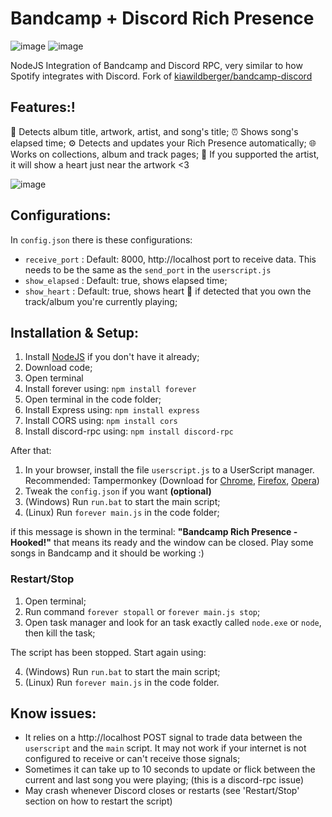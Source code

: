 # Bandcamp + Discord Rich Presence


![image](https://user-images.githubusercontent.com/44883301/181871960-c4de7d71-adac-49ec-9fde-24376479bda3.png)
![image](https://user-images.githubusercontent.com/44883301/181871927-9d15dd0a-f3eb-495f-b73b-1332398f19fb.png)


NodeJS Integration of Bandcamp and Discord RPC, very similar to how Spotify integrates with Discord.
Fork of  [kiawildberger/bandcamp-discord](https://github.com/kiawildberger/bandcamp-discord) 

## Features:!

🎵 Detects album title, artwork, artist, and song's title;
⏰ Shows song's elapsed time;
⚙️ Detects and updates your Rich Presence automatically;
🌐 Works on collections, album and track pages;
💙 If you supported the artist, it will show a heart just near the artwork  <3

![image](https://user-images.githubusercontent.com/44883301/181872010-7e3b6eba-4129-4ee5-9853-02c4ee672b22.png)

## Configurations:

In `config.json`  there is these configurations:

- `receive_port` : Default: 8000, http://localhost port to receive data. This needs to be the same as the `send_port` in the `userscript.js`
- `show_elapsed` : Default: true, shows elapsed time;
- `show_heart` : Default: true, shows heart 💙 if detected that you own the track/album you're currently playing;

## Installation & Setup:

1. Install [NodeJS](https://nodejs.org/en/) if you don't have it already;
2. Download code;
3. Open terminal
4. Install forever using: `npm install forever`
5. Open terminal in the code folder;
6. Install Express using: `npm install express`
7. Install CORS using: `npm install cors`
8. Install discord-rpc using: `npm install discord-rpc`

After that:

1. In your browser, install the file `userscript.js` to a UserScript manager. Recommended: Tampermonkey (Download for [Chrome](https://chrome.google.com/webstore/detail/tampermonkey/dhdgffkkebhmkfjojejmpbldmpobfkfo;), [Firefox](https://addons.mozilla.org/en-US/firefox/addon/tampermonkey), [Opera](https://addons.opera.com/en/extensions/details/tampermonkey-beta/))
2. Tweak the `config.json` if you want **(optional)**
3. (Windows) Run `run.bat` to start the main script;
3. (Linux) Run `forever main.js` in the code folder;

if this message is shown in the terminal: **"Bandcamp Rich Presence - Hooked!"** that means its ready and the window can be closed.
Play some songs in Bandcamp and it should be working :)

### Restart/Stop

1. Open terminal;
2. Run command `forever stopall` or `forever main.js stop`;
3. Open task manager and look for an task exactly called `node.exe` or `node`, then kill the task;

The script has been stopped. Start again using:

4. (Windows) Run `run.bat` to start the main script;
4. (Linux) Run `forever main.js` in the code folder.

## Know issues:
- It relies on a http://localhost POST signal to trade data between the `userscript` and the `main` script. It may not work if your internet is not configured to receive or can't receive those signals;
- Sometimes it can take up to 10 seconds to update or flick between the current and last song you were playing; (this is a discord-rpc issue)
- May crash whenever Discord closes or restarts (see 'Restart/Stop' section on how to restart the script)

